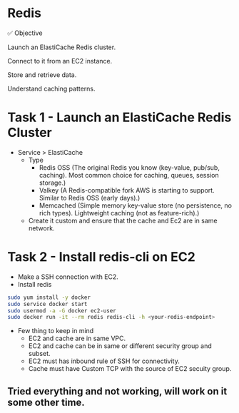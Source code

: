 # Redis

✅ Objective

Launch an ElastiCache Redis cluster.

Connect to it from an EC2 instance.

Store and retrieve data.

Understand caching patterns.

#  Task 1 - Launch an ElastiCache Redis Cluster

- Service > ElastiCache
    - Type
        - Redis OSS (The original Redis you know (key-value, pub/sub, caching).	Most common choice for caching, queues, session storage.)
        - Valkey (A Redis-compatible fork AWS is starting to support. Similar to Redis OSS (early days).)
        - Memcached (Simple memory key-value store (no persistence, no rich types).	Lightweight caching (not as feature-rich).)
    - Create it custom and ensure that the cache and Ec2 are in same network.

# Task 2 -  Install redis-cli on EC2

- Make a SSH connection with EC2.
- Install redis
```bash
sudo yum install -y docker
sudo service docker start
sudo usermod -a -G docker ec2-user
sudo docker run -it --rm redis redis-cli -h <your-redis-endpoint>
```
- Few thing to keep in mind
    - EC2 and cache are in same VPC.
    - EC2 and cache can be in same or different security group and subset.
    - EC2 must has inbound rule of SSH for connectivity.
    - Cache must have Custom TCP with the source of EC2 secuity group.

## Tried everything and not working, will work on it some other time.
